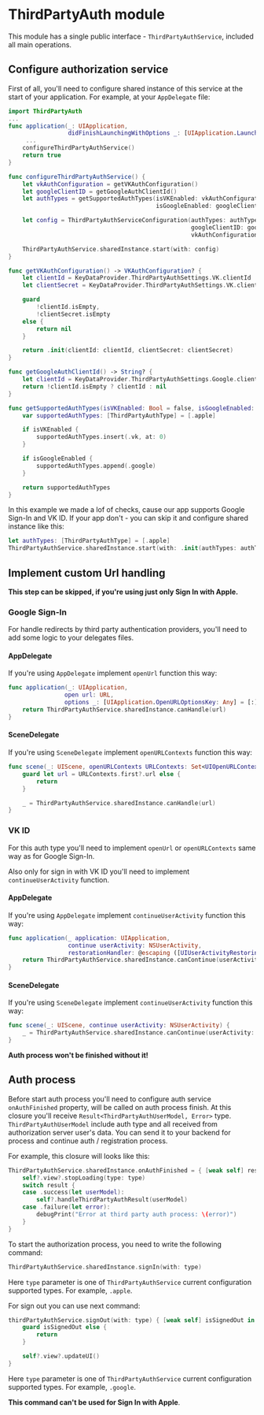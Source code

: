# ThirdPartyAuth module

This module has a single public interface - `ThirdPartyAuthService`, included all main operations.

## Configure authorization service

First of all, you'll need to configure shared instance of this service at the start of your application. For example, at your `AppDelegate` file:

```swift
import ThirdPartyAuth
...
func application(_: UIApplication,
                 didFinishLaunchingWithOptions _: [UIApplication.LaunchOptionsKey: Any]?) -> Bool {
     ...
    configureThirdPartyAuthService()
    return true
}

func configureThirdPartyAuthService() {
    let vkAuthConfiguration = getVKAuthConfiguration()
    let googleClientID = getGoogleAuthClientId()
    let authTypes = getSupportedAuthTypes(isVKEnabled: vkAuthConfiguration != nil,
                                          isGoogleEnabled: googleClientID != nil)

    let config = ThirdPartyAuthServiceConfiguration(authTypes: authTypes,
                                                    googleClientID: googleClientID,
                                                    vkAuthConfiguration: vkAuthConfiguration)

    ThirdPartyAuthService.sharedInstance.start(with: config)
}

func getVKAuthConfiguration() -> VKAuthConfiguration? {
    let clientId = KeyDataProvider.ThirdPartyAuthSettings.VK.clientId
    let clientSecret = KeyDataProvider.ThirdPartyAuthSettings.VK.clientSecret

    guard
        !clientId.isEmpty,
        !clientSecret.isEmpty
    else {
        return nil
    }

    return .init(clientId: clientId, clientSecret: clientSecret)
}

func getGoogleAuthClientId() -> String? {
    let clientId = KeyDataProvider.ThirdPartyAuthSettings.Google.clientId
    return !clientId.isEmpty ? clientId : nil
}

func getSupportedAuthTypes(isVKEnabled: Bool = false, isGoogleEnabled: Bool = false) -> [ThirdPartyAuthType] {
    var supportedAuthTypes: [ThirdPartyAuthType] = [.apple]

    if isVKEnabled {
        supportedAuthTypes.insert(.vk, at: 0)
    }

    if isGoogleEnabled {
        supportedAuthTypes.append(.google)
    }

    return supportedAuthTypes
}
```

In this example we made a lof of checks, cause our app supports Google Sign-In and VK ID. If your app don't - you can skip it and configure shared instance like this:
```swift
let authTypes: [ThirdPartyAuthType] = [.apple]
ThirdPartyAuthService.sharedInstance.start(with: .init(authTypes: authTypes))
```

## Implement custom Url handling

**This step can be skipped, if you're using just only Sign In with Apple.**

### Google Sign-In

For handle redirects by third party authentication providers, you'll need to add some logic to your delegates files.

#### AppDelegate

If you're using `AppDelegate` implement `openUrl` function this way:

```swift
func application(_: UIApplication,
                open url: URL,
                options _: [UIApplication.OpenURLOptionsKey: Any] = [:]) -> Bool {
    return ThirdPartyAuthService.sharedInstance.canHandle(url)
}
```

#### SceneDelegate

If you're using `SceneDelegate` implement `openURLContexts` function this way:

```swift
func scene(_: UIScene, openURLContexts URLContexts: Set<UIOpenURLContext>) {
    guard let url = URLContexts.first?.url else {
        return
    }

    _ = ThirdPartyAuthService.sharedInstance.canHandle(url)
}
```

### VK ID

For this auth type you'll need to implement `openUrl` or `openURLContexts` same way as for Google Sign-In.

Also only for sign in with VK ID you'll need to implement `continueUserActivity` function.

#### AppDelegate

If you're using `AppDelegate` implement `continueUserActivity` function this way:

```swift
func application(_ application: UIApplication,
                 continue userActivity: NSUserActivity,
                 restorationHandler: @escaping ([UIUserActivityRestoring]?) -> Void) -> Bool {
    return ThirdPartyAuthService.sharedInstance.canContinue(userActivity: userActivity)
}
```

#### SceneDelegate

If you're using `SceneDelegate` implement `continueUserActivity` function this way:

```swift
func scene(_: UIScene, continue userActivity: NSUserActivity) {
    _ = ThirdPartyAuthService.sharedInstance.canContinue(userActivity: userActivity)
}
```

**Auth process won't be finished without it!**

## Auth process

Before start auth process you'll need to configure auth service `onAuthFinished` property, will be called on auth process finish. At this closure you'll receive `Result<ThirdPartyAuthUserModel, Error>` type. `ThirdPartyAuthUserModel` include auth type and all received from authorization server user's data. You can send it to your backend for process and continue auth / registration process.

For example, this closure will looks like this:

```swift
ThirdPartyAuthService.sharedInstance.onAuthFinished = { [weak self] result in
    self?.view?.stopLoading(type: type)
    switch result {
    case .success(let userModel):
        self?.handleThirdPartyAuthResult(userModel)
    case .failure(let error):
        debugPrint("Error at third party auth process: \(error)")
    }
}
```

To start the authorization process, you need to write the following command:

```swift
ThirdPartyAuthService.sharedInstance.signIn(with: type)
```

Here `type` parameter is one of `ThirdPartyAuthService` current configuration supported types. For example, `.apple`.

For sign out you can use next command:

```swift
thirdPartyAuthService.signOut(with: type) { [weak self] isSignedOut in
    guard isSignedOut else {
        return
    }

    self?.view?.updateUI()
}
```

Here `type` parameter is one of `ThirdPartyAuthService` current configuration supported types. For example, `.google`. 

**This command can't be used for Sign In with Apple**.
